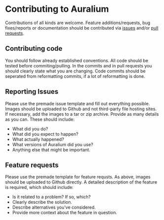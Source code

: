 # Contributing to Auralium

Contributions of all kinds are welcome.
Feature additions/requests, bug fixes/reports or documentation should be contributed via [issues](https://github.com/Nmstr/Auralium/issues) and/or [pull requests](https://github.com/Nmstr/Auralium/pulls).

## Contributing code

You should follow already established conventions.
All code should be tested before commiting/pulling.
In the commits and in pull requests you should clearly state what you are changing.
Code commits should be seperated from reformatting commits, if a lot of reformatting is done.

## Reporting Issues

Please use the premade issue template and fill out everything possible.
Images should be uploaded to Github and not third-party file hosting sites.
If necessary, add the images to a tar or zip archive.
Provide as many details as you can. These should include:
- What did you do?
- What did you expect to happen?
- What actually happened?
- What versions of Auralium did you use?
- Anything else that might be important.

## Feature requests

Please use the premade template for feature requsts.
As above, images should be uploaded to Github directly.
A detailed description of the feature is required, which should include:
- Is it related to a problem? If so, which?
- Clearly describe the solution.
- Describe alternatives you've considered.
- Provide more context about the feature in question.

